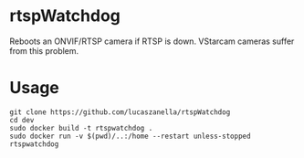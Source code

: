 # rtspWatchdog

Reboots an ONVIF/RTSP camera if RTSP is down. VStarcam cameras suffer from this problem.

# Usage

```
git clone https://github.com/lucaszanella/rtspWatchdog
cd dev
sudo docker build -t rtspwatchdog .
sudo docker run -v $(pwd)/..:/home --restart unless-stopped rtspwatchdog
```
